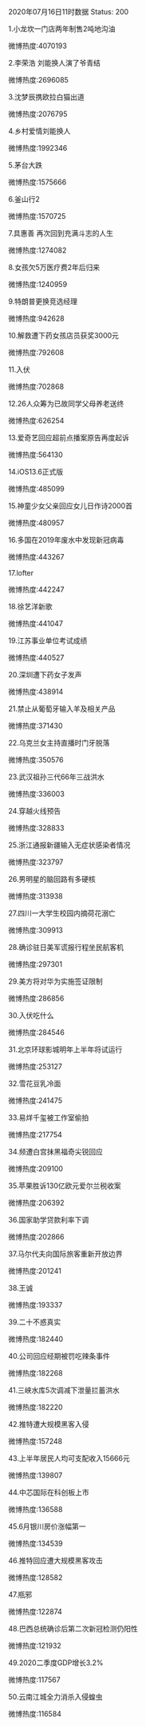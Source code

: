 2020年07月16日11时数据
Status: 200

1.小龙坎一门店两年制售2吨地沟油

微博热度:4070193

2.李荣浩 刘能换人演了爷青结

微博热度:2696085

3.沈梦辰携欧拉白猫出道

微博热度:2076795

4.乡村爱情刘能换人

微博热度:1992346

5.茅台大跌

微博热度:1575666

6.釜山行2

微博热度:1570725

7.具惠善 再次回到充满斗志的人生

微博热度:1274082

8.女孩欠5万医疗费2年后归来

微博热度:1240959

9.特朗普更换竞选经理

微博热度:942628

10.解救遭下药女孩店员获奖3000元

微博热度:792608

11.入伏

微博热度:702868

12.26人众筹为已故同学父母养老送终

微博热度:626254

13.爱奇艺回应超前点播案原告再度起诉

微博热度:564130

14.iOS13.6正式版

微博热度:485099

15.神童少女父亲回应女儿日作诗2000首

微博热度:480957

16.多国在2019年废水中发现新冠病毒

微博热度:443267

17.lofter

微博热度:442247

18.徐艺洋新歌

微博热度:441047

19.江苏事业单位考试成绩

微博热度:440527

20.深圳遭下药女子发声

微博热度:438914

21.禁止从葡萄牙输入羊及相关产品

微博热度:371430

22.乌克兰女主持直播时门牙脱落

微博热度:350576

23.武汉祖孙三代66年三战洪水

微博热度:336003

24.穿越火线预告

微博热度:328833

25.浙江通报新疆输入无症状感染者情况

微博热度:323797

26.男明星的脑回路有多硬核

微博热度:313938

27.四川一大学生校园内摘荷花溺亡

微博热度:309913

28.确诊驻日美军谎报行程坐民航客机

微博热度:297301

29.美方将对华为实施签证限制

微博热度:286856

30.入伏吃什么

微博热度:284546

31.北京环球影城明年上半年将试运行

微博热度:253127

32.雪花豆乳冷面

微博热度:241475

33.易烊千玺被工作室偷拍

微博热度:217754

34.频遭白宫抹黑福奇尖锐回应

微博热度:209100

35.苹果胜诉130亿欧元爱尔兰税收案

微博热度:206392

36.国家助学贷款利率下调

微博热度:202866

37.马尔代夫向国际旅客重新开放边界

微博热度:201241

38.王诚

微博热度:193337

39.二十不惑真实

微博热度:182440

40.公司回应经期被罚吃辣条事件

微博热度:182268

41.三峡水库5次调减下泄量拦蓄洪水

微博热度:182220

42.推特遭大规模黑客入侵

微博热度:157248

43.上半年居民人均可支配收入15666元

微博热度:139807

44.中芯国际在科创板上市

微博热度:136588

45.6月银川房价涨幅第一

微博热度:134539

46.推特回应遭大规模黑客攻击

微博热度:128582

47.瓶邪

微博热度:122874

48.巴西总统确诊后第二次新冠检测仍阳性

微博热度:121932

49.2020二季度GDP增长3.2%

微博热度:117567

50.云南江城全力消杀入侵蝗虫

微博热度:116584

